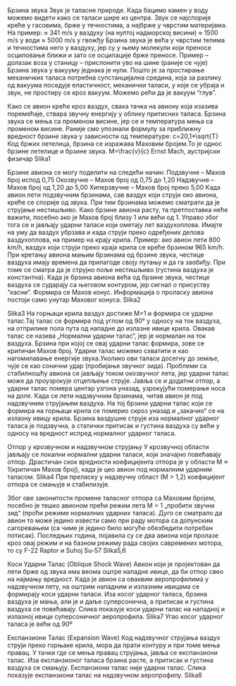Брзина звука
Звук је таласне природе. Када бацимо камен у воду можемо видети како се таласи шире из центра. Звук се најспорије креће у гасовима, брже у течностима, а најбрже у чврстим материјама. На пример: 
≈ 341 m/s у ваздуху (на нултој надморској висини) 
≈ 1500 m/s у води
≈ 5000 m/s у гвожђу
Брзина звука је већа у чврстим телима и течностима него у ваздуху, јер су у њему молекули који преносе осциловање ближи и зато се осцилације брже преносе.
Пример – долазак воза у станицу – прислонити уво на шине (раније се чује)
Брзина звука у вакууму једнака је нули.
Пошто је за простирање механичких таласа потребна супстанцијална средина, која за разлику од вакуума поседује еластичност, механички таласи, у које се убраја и звук, не простиру се кроз вакуум. Можемо рећи да је вакуум “глув”.


Како се авион креће кроз ваздух, свака тачка на авиону која изазива поремећаје, ствара звучну енергију у облику притисних таласа.
Брзина звука се мења са променом висине, јер се и температура мења са променом висине. Раније смо упознали формулу за приближну вредност брзине звука у зависности од температуре: c=20,1*\sqrt{T}
Код бржих летелица, брзина се изражава Маховим бројем.То је однос брзине летелице и брзине звука. M=\frac{v}{c}
Ernst Mach, аустријски физичар
Slika1

Брзине авиона се могу поделити на следећи начин:
Подзвучне – Махов број испод 0,75
Окозвучне – Махов број од 0,75 до 1,20
Надзвучне – Махов број од 1,20 до 5,00
Хиперзвучне – Махов број преко 5,00
Када авион лети подзвучним брзинама, сав ваздух који струји око авиона, креће се спорије од звука. При тим брзинама можемо сматрати да је струјање нестишљиво. Како брзине авиона расту, та претпоставка неће важити, посебно ако је Махов број близу 1 или већи од 1. Управо због тога се и јављају ударни таласи који ометају лет ваздухоплова.
Имајте на уму да ваздух убрзава и када струји преко одређених делова ваздухоплова, на пример на крају крила.
Пример: ако авион лети 800 km/h, ваздух који струји преко краја крила се креће брзином 965 km/h.
При кретању авиона мањим брзинама од брзине звука, честице ваздуха имају времена да прилагоде своју путању и да га заобиђу. При томе се сматра да је струјно поље нестишљиво (густина ваздуха је константна). Када је брзина авиона већа од брзине звука, честице ваздуха се сударају са његовом контуром, јер сигнал о присуству “касни“. Формира се Махов конус. Информација о проласку авиона постоји само унутар Маховог конуса.
Slika2

Slika3
На горњаци крила ваздух достиже М=1 и формира се ударни талас.Тај талас се формира под углом од 90° у односу на ток ваздуха, на отприлике пола пута од нападне до излазне ивице крила. Овакав талас се назива „Нормални ударни талас“, јер је нормалан на ток ваздуха. Брзина при којој се овај ударни талас формира, зове се критичан Махов број.
Ударни талас можемо схватити и као нагомилавање енергије звука.Уколико ови таласи досегну до земље, чује се као сонични удар (пробијање звучног зида).
Проблеми са стабилношћу авиона се јављају током окозвучног лета, јер ударни талас може да проузрокује отцепљење струје. Јавља се и додатни отпор, а ударни талас помера центар узгона уназад, узрокујући померање носа на доле.
Када се лети надзвучним брзинама, читав авион је под надзвучним струјањем ваздуха. На тој брзини ударни талас који се формира на горњаци крила се померио скроз уназад и „закачио“ се на излазну ивицу крила. 
Брзина ваздушне струје иза нормалног ударног таласа је подзвучна, а статички притисак и густина ваздуха су већи у односу на вредност испред нормалног ударног таласа.

Отпор у крозвучном и надзвучном струјању
У крозвучној области јављају се локални нормални ударни таласи, који значајно повећавају отпор. Драстичан скок вредности коефицијента отпора је у области М ≈ 1(критичан Махов број), када је цео авион под нормалним ударним таласом. 
Slika4
При преласку у надзвучну област (М > 1,2) коефицијент отпора се смањује и стабилизује.

Због ове законитости промене таласног отпора са Маховим бројем, посебно је тешко авионом прећи режим лета М = 1 „пробити звучни зид“ (проћи режиме нормалних ударних таласа). Дуго се сматрало да авион то може једино извести само при раду мотора са допунским сагоревањем (са чиме је једино било могуће обезбедити потребан потисак).
Последњих година, појавила су се два авиона који пролазе кроз овај режим и на базном режиму рада својих савремених мотора, то су F-22 Raptor и Suhoj Su-57
Slika5,6

Коси Ударни Талас (Oblique Shock Wave)
Авион који је пројектован да лети брже од звука има веома оштре нападне ивице, да би отпор свео на најмању вредност. Када је авион са оваквим аеропрофилима у надзвучном лету, на оштрим нападним и излазним ивицама се формирају коси ударни таласи. Иза косог ударног таласа, брзина ваздуха је мања, али је и даље суперсонична, а притисак и густина ваздуха се повећавају. Слика показује коси ударни талас на нападној и излазној ивици суперсоничног аеропрофила.
Slika7
Угао косог ударног таласа
је већи од 90º

Експанзиони Талас (Expansion Wave)
Код надзвучног струјања ваздух струји преко горњаке крила, мора да прати контуру и при томе мења правац. У тачки где се мења правац струјања, јавља се експанзиони талас. 
Иза експанзионог таласа брзина расте, а притисак и густина ваздуха се смањују. Експанзиони талас није ударни талас.
Слика показује експанзиони талас на надзвучном аеропрофилу.
Slika8

